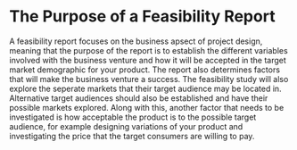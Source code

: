 # The Purpose of a Feasibility Report
A feasibility report focuses on the business apsect of project design, meaning that the purpose of the report is to establish the different variables involved with the business venture and how it will be accepted in the target market demographic for your product. The report also determines factors that will make the business venture a success. The feasibility study will also explore the seperate markets that their target audience may be located in. Alternative target audiences should also be established and have their possible markets explored. Along with this, another factor that needs to be investigated is how acceptable the product is to the possible target audience, for example designing variations of your product and investigating the price that the target consumers are willing to pay.
